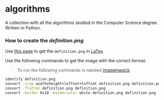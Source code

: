 # algorithms

A collection with all the algorithms studied in the Computer Science degree. Written in Python.

### How to create the *definition.png*

Use [this page](https://www.bruot.org/tex2img/) to get the `definition.png`
in [LaTex](https://www.overleaf.com/learn/latex/Learn_LaTeX_in_30_minutes). 

Use the following commands to get the image with the correct format:

> To run the following commands is needed [imagemagick](https://github.com/ImageMagick/ImageMagick).
```bash
identify definition.png     
convert -crop widthxheight+loffset+toffset definition.png definition.png
convert -flatten definition.png definition.png
convert -border 0x10 -bordercolor white definition.png definition.png
```
